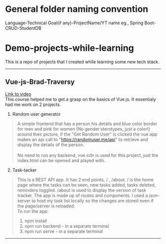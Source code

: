 # General folder naming convention
Language-Technical Goal(if any)-ProjectName/YT name
eg., Spring Boot-CRUD-StudentDB

# Demo-projects-while-learning

This is a repo of projects that I created while learning some new tech stack.<br/>

---
## Vue-js-Brad-Traversy

[Link to video](https://www.youtube.com/watch?v=qZXt1Aom3Cs) <br/>
This course helped me to get a grasp on the basics of Vue.js. It essentialy had me work on 2 projects.
1. Random user generator
> A simple frontend that has a person his details and blue color border for men and pink for women (No gender sterotypes, just a color!) around their picture, if the "Get Random User" is clicked the vue app makes an api call to "https://randomuser.me/api" to retrieve and display the details of the person. <br/><br/> No need to run any backend, vue cdn is used for this project, just the index.html can be opened and played with.
2. Task-tacker
> This is a REST API app. It has 2 end points, / , /about. / is the home page where the tasks can be seen, new tasks added, tasks deleted, reminders toggled. /about is used to display the version of task tracker. The app is made up of routes and components. I used a json-server to host my task list locally so the changes are stored even if the page/server is reloaded. <br/>
> To run the app:
> 1. npm install
> 2. npm run backend - in a separate terminal
> 3. npm run serve - in a separate terminal
---